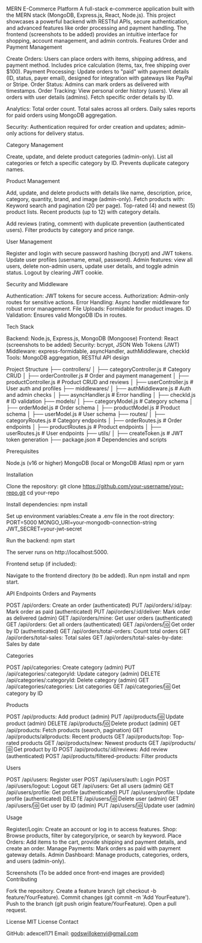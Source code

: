 MERN E-Commerce Platform
A full-stack e-commerce application built with the MERN stack (MongoDB, Express.js, React, Node.js). This project showcases a powerful backend with RESTful APIs, secure authentication, and advanced features like order processing and payment handling. The frontend (screenshots to be added) provides an intuitive interface for shopping, account management, and admin controls.
Features
Order and Payment Management

Create Orders: Users can place orders with items, shipping address, and payment method. Includes price calculation (items, tax, free shipping over $100).
Payment Processing: Update orders to "paid" with payment details (ID, status, payer email), designed for integration with gateways like PayPal or Stripe.
Order Status: Admins can mark orders as delivered with timestamps.
Order Tracking:
View personal order history (users).
View all orders with user details (admins).
Fetch specific order details by ID.


Analytics:
Total order count.
Total sales across all orders.
Daily sales reports for paid orders using MongoDB aggregation.


Security: Authentication required for order creation and updates; admin-only actions for delivery status.

Category Management

Create, update, and delete product categories (admin-only).
List all categories or fetch a specific category by ID.
Prevents duplicate category names.

Product Management

Add, update, and delete products with details like name, description, price, category, quantity, brand, and image (admin-only).
Fetch products with:
Keyword search and pagination (20 per page).
Top-rated (4) and newest (5) product lists.
Recent products (up to 12) with category details.


Add reviews (rating, comment) with duplicate prevention (authenticated users).
Filter products by category and price range.

User Management

Register and login with secure password hashing (bcrypt) and JWT tokens.
Update user profiles (username, email, password).
Admin features: view all users, delete non-admin users, update user details, and toggle admin status.
Logout by clearing JWT cookie.

Security and Middleware

Authentication: JWT tokens for secure access.
Authorization: Admin-only routes for sensitive actions.
Error Handling: Async handler middleware for robust error management.
File Uploads: Formidable for product images.
ID Validation: Ensures valid MongoDB IDs in routes.

Tech Stack

Backend: Node.js, Express.js, MongoDB (Mongoose)
Frontend: React (screenshots to be added)
Security: bcrypt, JSON Web Tokens (JWT)
Middleware: express-formidable, asyncHandler, authMiddleware, checkId
Tools: MongoDB aggregation, RESTful API design

Project Structure
├── controllers/
│   ├── categoryController.js  # Category CRUD
│   ├── orderController.js     # Order and payment management
│   ├── productController.js   # Product CRUD and reviews
│   ├── userController.js      # User auth and profiles
├── middlewares/
│   ├── authMiddleware.js      # Auth and admin checks
│   ├── asyncHandler.js        # Error handling
│   ├── checkId.js             # ID validation
├── models/
│   ├── categoryModel.js       # Category schema
│   ├── orderModel.js          # Order schema
│   ├── productModel.js        # Product schema
│   ├── userModel.js           # User schema
├── routes/
│   ├── categoryRoutes.js      # Category endpoints
│   ├── orderRoutes.js         # Order endpoints
│   ├── productRoutes.js       # Product endpoints
│   ├── userRoutes.js          # User endpoints
├── utils/
│   ├── createToken.js         # JWT token generation
├── package.json               # Dependencies and scripts

Prerequisites

Node.js (v16 or higher)
MongoDB (local or MongoDB Atlas)
npm or yarn

Installation

Clone the repository:
git clone https://github.com/your-username/your-repo.git
cd your-repo


Install dependencies:
npm install


Set up environment variables:Create a .env file in the root directory:
PORT=5000
MONGO_URI=your-mongodb-connection-string
JWT_SECRET=your-jwt-secret


Run the backend:
npm start

The server runs on http://localhost:5000.

Frontend setup (if included):

Navigate to the frontend directory (to be added).
Run npm install and npm start.



API Endpoints
Orders and Payments

POST /api/orders: Create an order (authenticated)
PUT /api/orders/:id/pay: Mark order as paid (authenticated)
PUT /api/orders/:id/deliver: Mark order as delivered (admin)
GET /api/orders/mine: Get user orders (authenticated)
GET /api/orders: Get all orders (authenticated)
GET /api/orders/:id: Get order by ID (authenticated)
GET /api/orders/total-orders: Count total orders
GET /api/orders/total-sales: Total sales
GET /api/orders/total-sales-by-date: Sales by date

Categories

POST /api/categories: Create category (admin)
PUT /api/categories/:categoryId: Update category (admin)
DELETE /api/categories/:categoryId: Delete category (admin)
GET /api/categories/categories: List categories
GET /api/categories/:id: Get category by ID

Products

POST /api/products: Add product (admin)
PUT /api/products/:id: Update product (admin)
DELETE /api/products/:id: Delete product (admin)
GET /api/products: Fetch products (search, pagination)
GET /api/products/allproducts: Recent products
GET /api/products/top: Top-rated products
GET /api/products/new: Newest products
GET /api/products/:id: Get product by ID
POST /api/products/:id/reviews: Add review (authenticated)
POST /api/products/filtered-products: Filter products

Users

POST /api/users: Register user
POST /api/users/auth: Login
POST /api/users/logout: Logout
GET /api/users: Get all users (admin)
GET /api/users/profile: Get profile (authenticated)
PUT /api/users/profile: Update profile (authenticated)
DELETE /api/users/:id: Delete user (admin)
GET /api/users/:id: Get user by ID (admin)
PUT /api/users/:id: Update user (admin)

Usage

Register/Login: Create an account or log in to access features.
Shop: Browse products, filter by category/price, or search by keyword.
Place Orders: Add items to the cart, provide shipping and payment details, and create an order.
Manage Payments: Mark orders as paid with payment gateway details.
Admin Dashboard: Manage products, categories, orders, and users (admin-only).

Screenshots
(To be added once front-end images are provided)
Contributing

Fork the repository.
Create a feature branch (git checkout -b feature/YourFeature).
Commit changes (git commit -m 'Add YourFeature').
Push to the branch (git push origin feature/YourFeature).
Open a pull request.

License
MIT License
Contact

GitHub: adexcel171
Email: godswillokenyi@gmail.com


